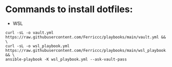 # Commands to install dotfiles:

- WSL 
```
curl -sL -o vault.yml https://raw.githubusercontent.com/Ferriccc/playbooks/main/vault.yml && \
curl -sL -o wsl_playbook.yml https://raw.githubusercontent.com/Ferriccc/playbooks/main/wsl_playbook.yml && \
ansible-playbook -K wsl_playbook.yml --ask-vault-pass
```




